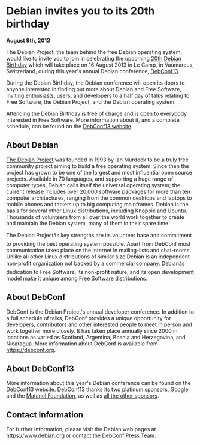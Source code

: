 
Debian invites you to its 20th birthday
=======================================


**August 9th, 2013**



The Debian Project, the team behind the free Debian operating system, would
like to invite you to join in celebrating the upcoming
[20th Debian Birthday](https://debconf13.debconf.org/birthday.xhtml)
which will take place on 16 August 2013 in Le Camp, in Vaumarcus, Switzerland,
during this year's annual Debian conference,
[DebConf13](https://debconf13.debconf.org/).



During the Debian Birthday, the Debian conference will open its doors to anyone
interested in finding out more about Debian and Free Software, inviting
enthusiasts, users, and developers to a half day of talks relating to Free
Software, the Debian Project, and the Debian operating system.



Attending the Debian Birthday is free of charge and is open to everybody interested
in Free Software. More information about it, and a complete schedule, can be
found on the [DebConf13 website](https://debconf13.debconf.org/).



About Debian
------------



[The Debian Project](https://www.debian.org/) was founded in 1993 by
Ian Murdock to be a truly free community project aiming to build a free
operating system. Since then the project has grown to be one of the largest and
most influential open source projects. Available in 70 languages, and
supporting a huge range of computer types, Debian calls itself the universal
operating system; the current release includes over 20,000 software packages
for more than ten computer architectures, ranging from the common desktops and
laptops to mobile phones and tablets up to big computing mainframes. Debian is
the basis for several other Linux distributions, including Knoppix and Ubuntu.
Thousands of volunteers from all over the world work together to create and
maintain the Debian system, many of them in their spare time.



The Debian Projectâs key strengths are its volunteer base and commitment to
providing the best operating system possible. Apart from DebConf most
communication takes place on the Internet in mailing-lists and chat-rooms.
Unlike all other Linux distributions of similar size Debian is an independent
non-profit organization not backed by a commercial company. Debianâs dedication
to Free Software, its non-profit nature, and its open development model make it
unique among Free Software distributions.



About DebConf
-------------



DebConf is the Debian Project's annual developer conference. In addition to a
full schedule of talks, DebConf provides a unique opportunity for developers,
contributors and other interested people to meet in person and work together
more closely. It has taken place annually since 2000 in locations as varied as
Scotland, Argentina, Bosnia and Herzegovina, and Nicaragua. More information
about DebConf is available from <https://debconf.org>.



About DebConf13
---------------



More information about this year's Debian conference can be found on the
[DebConf13 website](https://debconf13.debconf.org/).
DebConf13 thanks its two platinum sponsors,
[Google](http://www.google.com/) and the
[Matanel Foundation](http://www.matanel.org), as well as
[all the other
sponsors](https://debconf13.debconf.org/sponsors.xhtml).



Contact Information
-------------------



For further information, please visit the Debian web pages at
<https://www.debian.org> or contact the
[DebConf Press Team](mailto:press@debconf.org).




